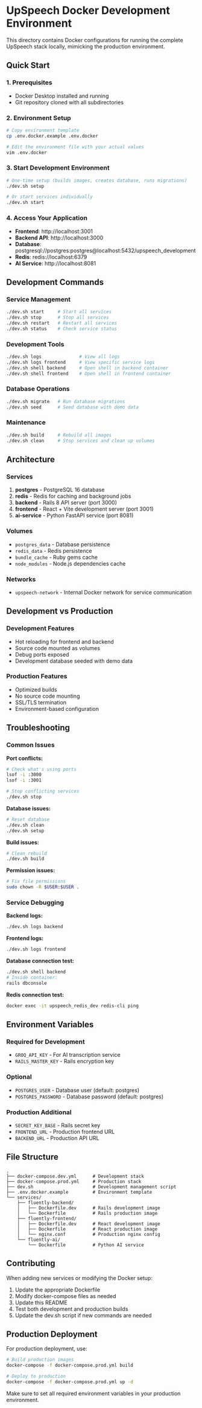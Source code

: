 # UpSpeech Docker Development Environment

This directory contains Docker configurations for running the complete UpSpeech stack locally, mimicking the production environment.

## Quick Start

### 1. Prerequisites

- Docker Desktop installed and running
- Git repository cloned with all subdirectories

### 2. Environment Setup

```bash
# Copy environment template
cp .env.docker.example .env.docker

# Edit the environment file with your actual values
vim .env.docker
```

### 3. Start Development Environment

```bash
# One-time setup (builds images, creates database, runs migrations)
./dev.sh setup

# Or start services individually
./dev.sh start
```

### 4. Access Your Application

- **Frontend**: http://localhost:3001
- **Backend API**: http://localhost:3000
- **Database**: postgresql://postgres:postgres@localhost:5432/upspeech_development
- **Redis**: redis://localhost:6379
- **AI Service**: http://localhost:8081

## Development Commands

### Service Management

```bash
./dev.sh start     # Start all services
./dev.sh stop      # Stop all services
./dev.sh restart   # Restart all services
./dev.sh status    # Check service status
```

### Development Tools

```bash
./dev.sh logs              # View all logs
./dev.sh logs frontend     # View specific service logs
./dev.sh shell backend     # Open shell in backend container
./dev.sh shell frontend    # Open shell in frontend container
```

### Database Operations

```bash
./dev.sh migrate   # Run database migrations
./dev.sh seed      # Seed database with demo data
```

### Maintenance

```bash
./dev.sh build     # Rebuild all images
./dev.sh clean     # Stop services and clean up volumes
```

## Architecture

### Services

1. **postgres** - PostgreSQL 16 database
2. **redis** - Redis for caching and background jobs
3. **backend** - Rails 8 API server (port 3000)
4. **frontend** - React + Vite development server (port 3001)
5. **ai-service** - Python FastAPI service (port 8081)

### Volumes

- `postgres_data` - Database persistence
- `redis_data` - Redis persistence
- `bundle_cache` - Ruby gems cache
- `node_modules` - Node.js dependencies cache

### Networks

- `upspeech-network` - Internal Docker network for service communication

## Development vs Production

### Development Features

- Hot reloading for frontend and backend
- Source code mounted as volumes
- Debug ports exposed
- Development database seeded with demo data

### Production Features

- Optimized builds
- No source code mounting
- SSL/TLS termination
- Environment-based configuration

## Troubleshooting

### Common Issues

**Port conflicts:**

```bash
# Check what's using ports
lsof -i :3000
lsof -i :3001

# Stop conflicting services
./dev.sh stop
```

**Database issues:**

```bash
# Reset database
./dev.sh clean
./dev.sh setup
```

**Build issues:**

```bash
# Clean rebuild
./dev.sh build
```

**Permission issues:**

```bash
# Fix file permissions
sudo chown -R $USER:$USER .
```

### Service Debugging

**Backend logs:**

```bash
./dev.sh logs backend
```

**Frontend logs:**

```bash
./dev.sh logs frontend
```

**Database connection test:**

```bash
./dev.sh shell backend
# Inside container:
rails dbconsole
```

**Redis connection test:**

```bash
docker exec -it upspeech_redis_dev redis-cli ping
```

## Environment Variables

### Required for Development

- `GROQ_API_KEY` - For AI transcription service
- `RAILS_MASTER_KEY` - Rails encryption key

### Optional

- `POSTGRES_USER` - Database user (default: postgres)
- `POSTGRES_PASSWORD` - Database password (default: postgres)

### Production Additional

- `SECRET_KEY_BASE` - Rails secret key
- `FRONTEND_URL` - Production frontend URL
- `BACKEND_URL` - Production API URL

## File Structure

```
.
├── docker-compose.dev.yml      # Development stack
├── docker-compose.prod.yml     # Production stack
├── dev.sh                      # Development management script
├── .env.docker.example         # Environment template
└── services/
    ├── fluently-backend/
    │   ├── Dockerfile.dev      # Rails development image
    │   └── Dockerfile          # Rails production image
    ├── fluently-frontend/
    │   ├── Dockerfile.dev      # React development image
    │   ├── Dockerfile          # React production image
    │   └── nginx.conf          # Production nginx config
    └── fluently-ai/
        └── Dockerfile          # Python AI service
```

## Contributing

When adding new services or modifying the Docker setup:

1. Update the appropriate Dockerfile
2. Modify docker-compose files as needed
3. Update this README
4. Test both development and production builds
5. Update the dev.sh script if new commands are needed

## Production Deployment

For production deployment, use:

```bash
# Build production images
docker-compose -f docker-compose.prod.yml build

# Deploy to production
docker-compose -f docker-compose.prod.yml up -d
```

Make sure to set all required environment variables in your production environment.
